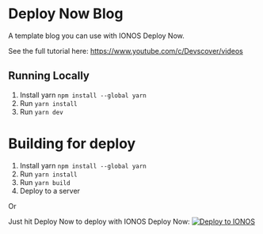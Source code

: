 # Deploy Now Blog
A template blog you can use with IONOS Deploy Now.

See the full tutorial here: https://www.youtube.com/c/Devscover/videos

## Running Locally
1) Install yarn `npm install --global yarn`
2) Run `yarn install`
3) Run `yarn dev`

# Building for deploy
1) Install yarn `npm install --global yarn`
2) Run `yarn install`
3) Run `yarn build`
4) Deploy to a server

Or

Just hit Deploy Now to deploy with IONOS Deploy Now:
[![Deploy to IONOS](https://images.ionos.space/deploy-now-icons/deploy-to-ionos-btn.svg)](https://ionos.space/setup?repo=https://github.com/wazcov/DeployNowBlog)

